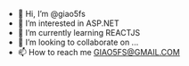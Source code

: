 - 👋 Hi, I’m @giao5fs
- 👀 I’m interested in ASP.NET
- 🌱 I’m currently learning REACTJS
- 💞️ I’m looking to collaborate on ...
- 📫 How to reach me GIAO5FS@GMAIL.COM

<!---
giao5fs/giao5fs is a ✨ special ✨ repository because its `README.md` (this file) appears on your GitHub profile.
You can click the Preview link to take a look at your changes.
--->
